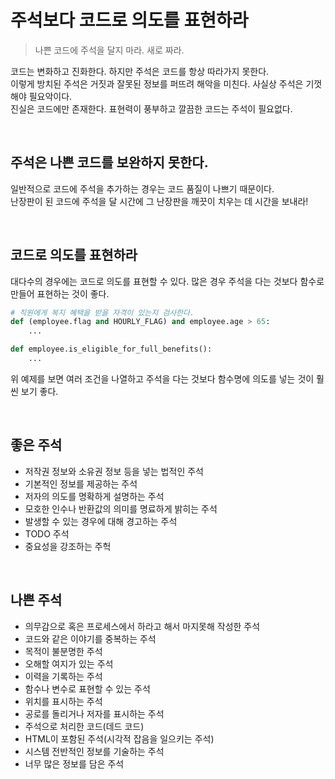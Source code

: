 # 주석보다 코드로 의도를 표현하라
> 나쁜 코드에 주석을 달지 마라. 새로 짜라.

코드는 변화하고 진화한다. 하지만 주석은 코드를 항상 따라가지 못한다. <br> 
이렇게 방치된 주석은 거짓과 잘못된 정보를 퍼뜨려 해악을 미친다. 사실상 주석은 기껏해야 필요악이다. <br>
진실은 코드에만 존재한다. 표현력이 풍부하고 깔끔한 코드는 주석이 필요없다.

<br>

## 주석은 나쁜 코드를 보완하지 못한다.
일반적으로 코드에 주석을 추가하는 경우는 코드 품질이 나쁘기 때문이다. <br>
난장판이 된 코드에 주석을 달 시간에 그 난장판을 깨끗이 치우는 데 시간을 보내라!

<br>

## 코드로 의도를 표현하라
대다수의 경우에는 코드로 의도를 표현할 수 있다. 많은 경우 주석을 다는 것보다 함수로 만들어 표현하는 것이 좋다.

```python
# 직원에게 복지 혜택을 받을 자격이 있는지 검사한다.
def (employee.flag and HOURLY_FLAG) and employee.age > 65:
    ...
```

```python
def employee.is_eligible_for_full_benefits():
    ...
```

위 예제를 보면 여러 조건을 나열하고 주석을 다는 것보다 함수명에 의도를 넣는 것이 훨씬 보기 좋다.

<br>

## 좋은 주석
* 저작권 정보와 소유권 정보 등을 넣는 법적인 주석
* 기본적인 정보를 제공하는 주석
* 저자의 의도를 명확하게 설명하는 주석
* 모호한 인수나 반환값의 의미를 명료하게 밝히는 주석
* 발생할 수 있는 경우에 대해 경고하는 주석
* TODO 주석
* 중요성을 강조하는 주헉

<br>

## 나쁜 주석
* 의무감으로 혹은 프로세스에서 하라고 해서 마지못해 작성한 주석
* 코드와 같은 이야기를 중복하는 주석
* 목적이 불분명한 주석
* 오해할 여지가 있는 주석
* 이력을 기록하는 주석
* 함수나 변수로 표현할 수 있는 주석
* 위치를 표시하는 주석
* 공로를 돌리거나 저자를 표시하는 주석
* 주석으로 처리한 코드(데드 코드)
* HTML이 포함된 주석(시각적 잡음을 일으키는 주석)
* 시스템 전반적인 정보를 기술하는 주석
* 너무 많은 정보를 담은 주석
